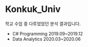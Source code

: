 # Konkuk_Univ
학교 수업 중 다루었었던 분석 결과입니다.

* C# Programming 2019.09~2019.12
* Data Analytics 2020.03~2020.06
